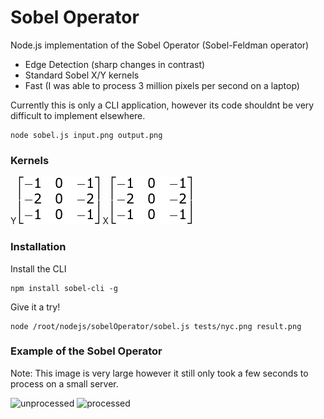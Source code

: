 # Sobel Operator

Node.js implementation of the Sobel Operator (Sobel-Feldman operator)
 * Edge Detection (sharp changes in contrast)
 * Standard Sobel X/Y kernels
 * Fast (I was able to process 3 million pixels per second on a laptop)

Currently this is only a CLI application, however its code shouldnt be very difficult to implement elsewhere.

```
node sobel.js input.png output.png
```

### Kernels
Y  ![y](https://github.com/Elements-/sobel-operator/raw/master/y.png) X ![x](https://github.com/Elements-/sobel-operator/raw/master/x.png)

### Installation
Install the CLI
```
npm install sobel-cli -g
```

Give it a try!
```
node /root/nodejs/sobelOperator/sobel.js tests/nyc.png result.png
```

### Example of the Sobel Operator
Note: This image is very large however it still only took a few seconds to process on a small server.

![unprocessed](https://github.com/Elements-/sobel-operator/raw/master/tests/nyc.png)
![processed](result.png)
